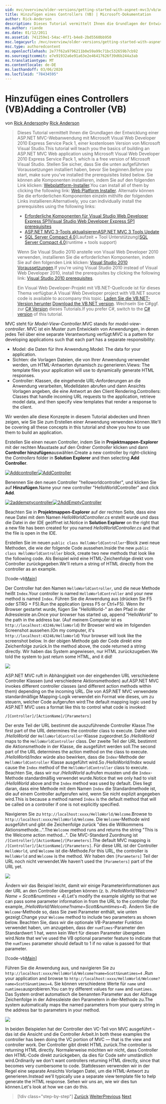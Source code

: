 ```yaml
---
uid: mvc/overview/older-versions/getting-started-with-aspnet-mvc3/vb/adding-a-controller
title: Hinzufügen eines Controllers (VB) | Microsoft-Dokumentation
author: Rick-Anderson
description: Dieses Tutorial vermittelt Ihnen die Grundlagen der Entwicklung einer ASP.NET MVC-Webanwendung mithilfe von Microsoft Visual Web Developer 2010 Express Service Pack 1.
ms.author: riande
ms.date: 01/12/2011
ms.assetid: 741259e1-54ac-4f71-b4e8-2bd5560bb950
msc.legacyurl: /mvc/overview/older-versions/getting-started-with-aspnet-mvc3/vb/adding-a-controller
msc.type: authoredcontent
ms.openlocfilehash: 2e77f62a9796211b0e59a99c71bc532659b7cb92
ms.sourcegitcommit: e7e91932a6e91a63e2e46417626f39d6b244a3ab
ms.translationtype: MT
ms.contentlocale: de-DE
ms.lasthandoff: 03/06/2020
ms.locfileid: "78434595"
---
```

# <a name="adding-a-controller-vb"></a><span data-ttu-id="1b999-103">Hinzufügen eines Controllers (VB)</span><span class="sxs-lookup"><span data-stu-id="1b999-103">Adding a Controller (VB)</span></span>

<span data-ttu-id="1b999-104">von [Rick Anderson](https://twitter.com/RickAndMSFT)</span><span class="sxs-lookup"><span data-stu-id="1b999-104">by [Rick Anderson](https://twitter.com/RickAndMSFT)</span></span>

> <span data-ttu-id="1b999-105">Dieses Tutorial vermittelt Ihnen die Grundlagen der Entwicklung einer ASP.NET MVC-Webanwendung mit Microsoft Visual Web Developer 2010 Express Service Pack 1, einer kostenlosen Version von Microsoft Visual Studio.</span><span class="sxs-lookup"><span data-stu-id="1b999-105">This tutorial will teach you the basics of building an ASP.NET MVC Web application using Microsoft Visual Web Developer 2010 Express Service Pack 1, which is a free version of Microsoft Visual Studio.</span></span> <span data-ttu-id="1b999-106">Stellen Sie sicher, dass Sie die unten aufgeführten Voraussetzungen installiert haben, bevor Sie beginnen.</span><span class="sxs-lookup"><span data-stu-id="1b999-106">Before you start, make sure you've installed the prerequisites listed below.</span></span> <span data-ttu-id="1b999-107">Sie können alle Komponenten installieren, indem Sie auf den folgenden Link klicken: [Webplattform-Installer](https://www.microsoft.com/web/gallery/install.aspx?appid=VWD2010SP1Pack).</span><span class="sxs-lookup"><span data-stu-id="1b999-107">You can install all of them by clicking the following link: [Web Platform Installer](https://www.microsoft.com/web/gallery/install.aspx?appid=VWD2010SP1Pack).</span></span> <span data-ttu-id="1b999-108">Alternativ können Sie die erforderlichen Komponenten einzeln mithilfe der folgenden Links installieren:</span><span class="sxs-lookup"><span data-stu-id="1b999-108">Alternatively, you can individually install the prerequisites using the following links:</span></span>
> 
> - [<span data-ttu-id="1b999-109">Erforderliche Komponenten für Visual Studio Web Developer Express SP1</span><span class="sxs-lookup"><span data-stu-id="1b999-109">Visual Studio Web Developer Express SP1 prerequisites</span></span>](https://www.microsoft.com/web/gallery/install.aspx?appid=VWD2010SP1Pack)
> - [<span data-ttu-id="1b999-110">ASP.NET MVC 3-Tools aktualisieren</span><span class="sxs-lookup"><span data-stu-id="1b999-110">ASP.NET MVC 3 Tools Update</span></span>](https://www.microsoft.com/web/gallery/install.aspx?appsxml=&amp;appid=MVC3)
> - <span data-ttu-id="1b999-111">[SQL Server Compact 4,0](https://www.microsoft.com/web/gallery/install.aspx?appid=SQLCE;SQLCEVSTools_4_0)(Laufzeit + Tool Unterstützung)</span><span class="sxs-lookup"><span data-stu-id="1b999-111">[SQL Server Compact 4.0](https://www.microsoft.com/web/gallery/install.aspx?appid=SQLCE;SQLCEVSTools_4_0)(runtime + tools support)</span></span>
> 
> <span data-ttu-id="1b999-112">Wenn Sie Visual Studio 2010 anstelle von Visual Web Developer 2010 verwenden, installieren Sie die erforderlichen Komponenten, indem Sie auf den folgenden Link klicken: [Visual Studio 2010 Voraussetzungen](https://www.microsoft.com/web/gallery/install.aspx?appsxml=&amp;appid=VS2010SP1Pack).</span><span class="sxs-lookup"><span data-stu-id="1b999-112">If you're using Visual Studio 2010 instead of Visual Web Developer 2010, install the prerequisites by clicking the following link: [Visual Studio 2010 prerequisites](https://www.microsoft.com/web/gallery/install.aspx?appsxml=&amp;appid=VS2010SP1Pack).</span></span>
> 
> <span data-ttu-id="1b999-113">Ein Visual Web Developer-Projekt mit VB.NET-Quellcode ist für dieses Thema verfügbar.</span><span class="sxs-lookup"><span data-stu-id="1b999-113">A Visual Web Developer project with VB.NET source code is available to accompany this topic.</span></span> <span data-ttu-id="1b999-114">[Laden Sie die VB.NET-Version herunter](https://code.msdn.microsoft.com/Introduction-to-MVC-3-10d1b098).</span><span class="sxs-lookup"><span data-stu-id="1b999-114">[Download the VB.NET version](https://code.msdn.microsoft.com/Introduction-to-MVC-3-10d1b098).</span></span> <span data-ttu-id="1b999-115">Wechseln Sie C#ggf. zur [ C# Version](../cs/adding-a-controller.md) dieses Tutorials.</span><span class="sxs-lookup"><span data-stu-id="1b999-115">If you prefer C#, switch to the [C# version](../cs/adding-a-controller.md) of this tutorial.</span></span>

<span data-ttu-id="1b999-116">MVC steht für *Model-View-Controller*.</span><span class="sxs-lookup"><span data-stu-id="1b999-116">MVC stands for *model-view-controller*.</span></span> <span data-ttu-id="1b999-117">MVC ist ein Muster zum Entwickeln von Anwendungen, in denen jedes Teil über eine separate Verantwortung verfügt:</span><span class="sxs-lookup"><span data-stu-id="1b999-117">MVC is a pattern for developing applications such that each part has a separate responsibility:</span></span>

- <span data-ttu-id="1b999-118">Model: die Daten für Ihre Anwendung.</span><span class="sxs-lookup"><span data-stu-id="1b999-118">Model: The data for your application.</span></span>
- <span data-ttu-id="1b999-119">Sichten: die Vorlagen Dateien, die von Ihrer Anwendung verwendet werden, um HTML-Antworten dynamisch zu generieren.</span><span class="sxs-lookup"><span data-stu-id="1b999-119">Views: The template files your application will use to dynamically generate HTML responses.</span></span>
- <span data-ttu-id="1b999-120">Controller: Klassen, die eingehende URL-Anforderungen an die Anwendung verarbeiten, Modelldaten abrufen und dann Ansichts Vorlagen angeben, die eine Antwort an den Client Rendering.</span><span class="sxs-lookup"><span data-stu-id="1b999-120">Controllers: Classes that handle incoming URL requests to the application, retrieve model data, and then specify view templates that render a response to the client.</span></span>

<span data-ttu-id="1b999-121">Wir werden alle diese Konzepte in diesem Tutorial abdecken und Ihnen zeigen, wie Sie Sie zum Erstellen einer Anwendung verwenden können.</span><span class="sxs-lookup"><span data-stu-id="1b999-121">We'll be covering all these concepts in this tutorial and show you how to use them to build an application.</span></span>

<span data-ttu-id="1b999-122">Erstellen Sie einen neuen Controller, indem Sie in **Projektmappen-Explorer** mit der rechten Maustaste auf den Ordner *Controller* klicken und dann **Controller hinzufügen**auswählen.</span><span class="sxs-lookup"><span data-stu-id="1b999-122">Create a new controller by right-clicking the *Controllers* folder in **Solution Explorer** and then selecting **Add Controller**.</span></span>

<span data-ttu-id="1b999-123">[![Addcontroller](adding-a-controller/_static/image2.png "Addcontroller")](adding-a-controller/_static/image1.png)</span><span class="sxs-lookup"><span data-stu-id="1b999-123">[![AddController](adding-a-controller/_static/image2.png "AddController")](adding-a-controller/_static/image1.png)</span></span>

<span data-ttu-id="1b999-124">Benennen Sie den neuen Controller &quot;helloworldcontroller&quot;, und klicken Sie auf **Hinzufügen**.</span><span class="sxs-lookup"><span data-stu-id="1b999-124">Name your new controller &quot;HelloWorldController&quot; and click **Add**.</span></span>

<span data-ttu-id="1b999-125">[![2addemptycontroller](adding-a-controller/_static/image4.png "2addemptycontroller")](adding-a-controller/_static/image3.png)</span><span class="sxs-lookup"><span data-stu-id="1b999-125">[![2AddEmptyController](adding-a-controller/_static/image4.png "2AddEmptyController")](adding-a-controller/_static/image3.png)</span></span>

<span data-ttu-id="1b999-126">Beachten Sie in **Projektmappen-Explorer** auf der rechten Seite, dass eine neue Datei mit dem Namen *HelloWorldController.cs* erstellt wurde und dass die Datei in der IDE geöffnet ist.</span><span class="sxs-lookup"><span data-stu-id="1b999-126">Notice in **Solution Explorer** on the right that a new file has been created for you named *HelloWorldController.cs* and that the file is open in the IDE.</span></span>

<span data-ttu-id="1b999-127">Erstellen Sie im neuen `public class HelloWorldController`-Block zwei neue Methoden, die wie der folgende Code aussehen.</span><span class="sxs-lookup"><span data-stu-id="1b999-127">Inside the new `public class HelloWorldController` block, create two new methods that look like the following code.</span></span> <span data-ttu-id="1b999-128">Als Beispiel wird eine HTML-Zeichenfolge direkt vom Controller zurückgegeben.</span><span class="sxs-lookup"><span data-stu-id="1b999-128">We'll return a string of HTML directly from the controller as an example.</span></span>

[!code-vb[Main](adding-a-controller/samples/sample1.vb)]

<span data-ttu-id="1b999-129">Der Controller hat den Namen `HelloWorldController`, und die neue Methode heißt `Index`.</span><span class="sxs-lookup"><span data-stu-id="1b999-129">Your controller is named `HelloWorldController` and your new method is named `Index`.</span></span> <span data-ttu-id="1b999-130">Führen Sie die Anwendung aus (drücken Sie F5 oder STRG + F5).</span><span class="sxs-lookup"><span data-stu-id="1b999-130">Run the application (press F5 or Ctrl+F5).</span></span> <span data-ttu-id="1b999-131">Wenn Ihr Browser gestartet wurde, fügen Sie &quot;HelloWorld-&quot; an den Pfad in der Adressleiste an.</span><span class="sxs-lookup"><span data-stu-id="1b999-131">Once your browser has started up, append &quot;HelloWorld&quot; to the path in the address bar.</span></span> <span data-ttu-id="1b999-132">(Auf meinem Computer ist es `http://localhost:43246/HelloWorld`) Ihr Browser wird wie im folgenden Screenshot aussehen.</span><span class="sxs-lookup"><span data-stu-id="1b999-132">(On my computer, it's `http://localhost:43246/HelloWorld`) Your browser will look like the screenshot below.</span></span> <span data-ttu-id="1b999-133">In der obigen Methode gab der Code direkt eine Zeichenfolge zurück.</span><span class="sxs-lookup"><span data-stu-id="1b999-133">In the method above, the code returned a string directly.</span></span> <span data-ttu-id="1b999-134">Wir haben das System angewiesen, nur HTML zurückzugeben.</span><span class="sxs-lookup"><span data-stu-id="1b999-134">We told the system to just return some HTML, and it did!</span></span>

![](adding-a-controller/_static/image5.png)

<span data-ttu-id="1b999-135">ASP.NET MVC ruft in Abhängigkeit von der eingehenden URL verschiedene Controller Klassen (und verschiedene Aktionsmethoden) auf.</span><span class="sxs-lookup"><span data-stu-id="1b999-135">ASP.NET MVC invokes different controller classes (and different action methods within them) depending on the incoming URL.</span></span> <span data-ttu-id="1b999-136">Die von ASP.NET MVC verwendete standardmäßige Mapping-Logik verwendet ein Format wie dieses, um zu steuern, welcher Code aufgerufen wird:</span><span class="sxs-lookup"><span data-stu-id="1b999-136">The default mapping logic used by ASP.NET MVC uses a format like this to control what code is invoked:</span></span>

`/[Controller]/[ActionName]/[Parameters]`

<span data-ttu-id="1b999-137">Der erste Teil der URL bestimmt die auszuführende Controller Klasse.</span><span class="sxs-lookup"><span data-stu-id="1b999-137">The first part of the URL determines the controller class to execute.</span></span> <span data-ttu-id="1b999-138">Daher wird */HelloWorld* der `HelloWorldController`-Klasse zugeordnet.</span><span class="sxs-lookup"><span data-stu-id="1b999-138">So */HelloWorld* maps to the `HelloWorldController` class.</span></span> <span data-ttu-id="1b999-139">Der zweite Teil der URL bestimmt die Aktionsmethode in der Klasse, die ausgeführt werden soll.</span><span class="sxs-lookup"><span data-stu-id="1b999-139">The second part of the URL determines the action method on the class to execute.</span></span> <span data-ttu-id="1b999-140">*/HelloWorld/Index* würde also bewirken, dass die `Index`-Methode der `HelloWorldController` Klasse ausgeführt wird.</span><span class="sxs-lookup"><span data-stu-id="1b999-140">So */HelloWorld/Index* would cause the `Index` method of the `HelloWorldController` class to execute.</span></span> <span data-ttu-id="1b999-141">Beachten Sie, dass wir nur */HelloWorld* aufrufen mussten und die `Index`-Methode standardmäßig verwendet wurde.</span><span class="sxs-lookup"><span data-stu-id="1b999-141">Notice that we only had to visit */HelloWorld* above and the `Index` method was used by default.</span></span> <span data-ttu-id="1b999-142">Dies liegt daran, dass eine Methode mit dem Namen `Index` die Standardmethode ist, die auf einem Controller aufgerufen wird, wenn Sie nicht explizit angegeben wird.</span><span class="sxs-lookup"><span data-stu-id="1b999-142">This is because a method named `Index` is the default method that will be called on a controller if one is not explicitly specified.</span></span>

<span data-ttu-id="1b999-143">Navigieren Sie zu `http://localhost:xxxx/HelloWorld/Welcome`.</span><span class="sxs-lookup"><span data-stu-id="1b999-143">Browse to `http://localhost:xxxx/HelloWorld/Welcome`.</span></span> <span data-ttu-id="1b999-144">Die `Welcome`-Methode wird ausgeführt und gibt die Zeichenfolge zurück &quot;dies die Willkommens Aktionsmethode...&quot;.</span><span class="sxs-lookup"><span data-stu-id="1b999-144">The `Welcome` method runs and returns the string &quot;This is the Welcome action method...&quot;.</span></span> <span data-ttu-id="1b999-145">Die MVC-Standard Zuordnung ist `/[Controller]/[ActionName]/[Parameters]`.</span><span class="sxs-lookup"><span data-stu-id="1b999-145">The default MVC mapping is `/[Controller]/[ActionName]/[Parameters]`.</span></span> <span data-ttu-id="1b999-146">Für diese URL ist der Controller `HelloWorld`, und `Welcome` ist die-Methode.</span><span class="sxs-lookup"><span data-stu-id="1b999-146">For this URL, the controller is `HelloWorld` and `Welcome` is the method.</span></span> <span data-ttu-id="1b999-147">Wir haben den `[Parameters]` Teil der URL noch nicht verwendet.</span><span class="sxs-lookup"><span data-stu-id="1b999-147">We haven't used the `[Parameters]` part of the URL yet.</span></span>

![](adding-a-controller/_static/image6.png)

<span data-ttu-id="1b999-148">Ändern wir das Beispiel leicht, damit wir einige Parameterinformationen aus der URL an den Controller übergeben können (z. b. */HelloWorld/Welcome? Name = Scott&amp;numtimes = 4*).</span><span class="sxs-lookup"><span data-stu-id="1b999-148">Let's modify the example slightly so that we can pass some parameter information in from the URL to the controller (for example, */HelloWorld/Welcome?name=Scott&amp;numtimes=4*).</span></span> <span data-ttu-id="1b999-149">Ändern Sie die `Welcome`-Methode so, dass Sie zwei Parameter enthält, wie unten gezeigt.</span><span class="sxs-lookup"><span data-stu-id="1b999-149">Change your `Welcome` method to include two parameters as shown below.</span></span> <span data-ttu-id="1b999-150">Beachten Sie, dass wir die optionale VB-Parameter Funktion verwendet haben, um anzugeben, dass der `numTimes`-Parameter den Standardwert 1 hat, wenn kein Wert für diesen Parameter übergeben wird.</span><span class="sxs-lookup"><span data-stu-id="1b999-150">Note that we've used the VB optional parameter feature to indicate that the `numTimes` parameter should default to 1 if no value is passed for that parameter.</span></span>

[!code-vb[Main](adding-a-controller/samples/sample2.vb)]

<span data-ttu-id="1b999-151">Führen Sie die Anwendung aus, und navigieren Sie zu `http://localhost:xxxx/HelloWorld/Welcome?name=Scott&numtimes=4` **.**</span><span class="sxs-lookup"><span data-stu-id="1b999-151">Run your application and browse to `http://localhost:xxxx/HelloWorld/Welcome?name=Scott&numtimes=4`**.**</span></span> <span data-ttu-id="1b999-152">Sie können verschiedene Werte für `name` und `numtimes`ausprobieren.</span><span class="sxs-lookup"><span data-stu-id="1b999-152">You can try different values for `name` and `numtimes`.</span></span> <span data-ttu-id="1b999-153">Das System ordnet automatisch die benannten Parameter aus der Abfrage Zeichenfolge in der Adressleiste den Parametern in der-Methode zu.</span><span class="sxs-lookup"><span data-stu-id="1b999-153">The system automatically maps the named parameters from your query string in the address bar to parameters in your method.</span></span>

![](adding-a-controller/_static/image7.png)

<span data-ttu-id="1b999-154">In beiden Beispielen hat der Controller den VC-Teil von MVC ausgeführt – das ist die Ansicht und die Controller Arbeit.</span><span class="sxs-lookup"><span data-stu-id="1b999-154">In both these examples the controller has been doing the VC portion of MVC — that is the view and controller work.</span></span> <span data-ttu-id="1b999-155">Der Controller gibt direkt HTML zurück.</span><span class="sxs-lookup"><span data-stu-id="1b999-155">The controller is returning HTML directly.</span></span> <span data-ttu-id="1b999-156">Normalerweise möchten wir nicht, dass Controller den HTML-Code direkt zurückgeben, da dies für Code sehr umständlich wird.</span><span class="sxs-lookup"><span data-stu-id="1b999-156">Ordinarily we don't want controllers returning HTML directly, since that becomes very cumbersome to code.</span></span> <span data-ttu-id="1b999-157">Stattdessen verwenden wir in der Regel eine separate Ansichts Vorlagen Datei, um die HTML-Antwort zu generieren.</span><span class="sxs-lookup"><span data-stu-id="1b999-157">Instead we'll typically use a separate view template file to help generate the HTML response.</span></span> <span data-ttu-id="1b999-158">Sehen wir uns an, wie wir dies tun können.</span><span class="sxs-lookup"><span data-stu-id="1b999-158">Let's look at how we can do this.</span></span>

> [!div class="step-by-step"]
> <span data-ttu-id="1b999-159">[Zurück](intro-to-aspnet-mvc-3.md)
> [Weiter](adding-a-view.md)</span><span class="sxs-lookup"><span data-stu-id="1b999-159">[Previous](intro-to-aspnet-mvc-3.md)
[Next](adding-a-view.md)</span></span>
